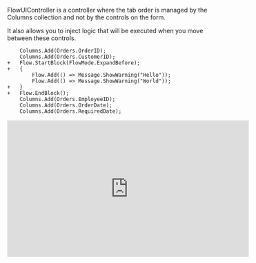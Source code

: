 ﻿FlowUIController is a controller where the tab order is managed by the Columns collection and not by the controls on the form.

It also allows you to inject logic that will be executed when you move between these controls.


```csdiff
    Columns.Add(Orders.OrderID);
    Columns.Add(Orders.CustomerID);
+   Flow.StartBlock(FlowMode.ExpandBefore);
+   {
        Flow.Add(() => Message.ShowWarning("Hello"));
        Flow.Add(() => Message.ShowWarning("World"));
+   }
+   Flow.EndBlock();
    Columns.Add(Orders.EmployeeID);
    Columns.Add(Orders.OrderDate);
    Columns.Add(Orders.RequiredDate);
```

<iframe width="560" height="315" src="https://www.youtube.com/embed/mIr6B-X_Ej8?list=PL1DEQjXG2xnJ622kTVgstJEVh0DGRHkmU" frameborder="0" allowfullscreen></iframe>